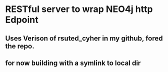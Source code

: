 # RESTful server to wrap NEO4j http Edpoint

## Uses Verison of rsuted_cyher in my github, fored the repo.
## for now building with a symlink to local dir
